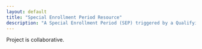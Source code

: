 ```yaml
---
layout: default
title: "Special Enrollment Period Resource"
description: "A Special Enrollment Period (SEP) triggered by a Qualifying Life Event."
---
```


Project is collaborative.